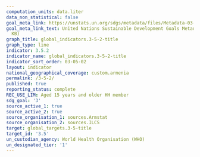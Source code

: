 ```yaml
---
computation_units: data.liter
data_non_statistical: false
goal_meta_link: https://unstats.un.org/sdgs/metadata/files/Metadata-03-05-02.pdf
goal_meta_link_text: United Nations Sustainable Development Goals Metadata (PDF 214
  KB)
graph_title: global_indicators.3-5-2-title
graph_type: line
indicator: 3.5.2
indicator_name: global_indicators.3-5-2-title
indicator_sort_order: 03-05-02
layout: indicator
national_geographical_coverage: custom.armenia
permalink: /3-5-2/
published: true
reporting_status: complete
REC_USE_LIM: Aged 15 years and older HH member
sdg_goal: '3'
source_active_1: true
source_active_2: true
source_organisation_1: sources.Armstat
source_organisation_2: sources.ILCS
target: global_targets.3-5-title
target_id: '3.5'
un_custodian_agency: World Health Organisation (WHO)
un_designated_tier: '1'
---
```

